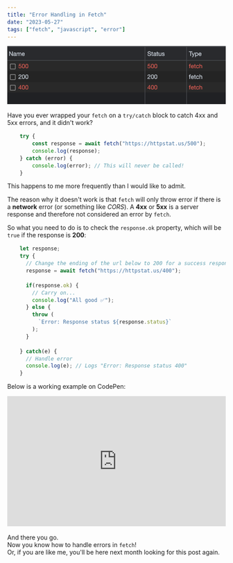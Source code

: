 ```yaml
---
title: "Error Handling in Fetch"
date: "2023-05-27"
tags: ["fetch", "javascript", "error"]
---
```


![network output](./images/network.png)

Have you ever wrapped your `fetch` on a `try/catch` block to catch 4xx and 5xx errors, and it didn't work?
    
```javascript
    try {
        const response = await fetch("https://httpstat.us/500");
        console.log(response);
    } catch (error) {
        console.log(error); // This will never be called!
    }
```

This happens to me more frequently than I would like to admit.

The reason why it doesn't work is that `fetch` will only throw error if there is a **network** error (or something like _CORS_).
A **4xx** or **5xx** is a server response and therefore not considered an error by `fetch`.

So what you need to do is to check the `response.ok` property, which will be `true` if the response is **200**:

```javascript
    let response;
    try {
      // Change the ending of the url below to 200 for a success response
      response = await fetch("https://httpstat.us/400");
        
      if(response.ok) {
        // Carry on...
        console.log("All good ✅");
      } else {
        throw (
          `Error: Response status ${response.status}`
        );
      }
      
    } catch(e) {
      // Handle error
      console.log(e); // Logs "Error: Response status 400"
    }
```

Below is a working example on CodePen: 

<iframe height="300" style="width: 100%;" scrolling="no" title="Error Handling in Fetch" src="https://codepen.io/jpedroribeiro/embed/PoygOZL?default-tab=js%2Cresult&theme-id=dark" frameborder="no" loading="lazy" allowtransparency="true" allowfullscreen="true">
  See the Pen <a href="https://codepen.io/jpedroribeiro/pen/PoygOZL">
  Error Handling in Fetch</a> by Pedro Ribeiro (<a href="https://codepen.io/jpedroribeiro">@jpedroribeiro</a>)
  on <a href="https://codepen.io">CodePen</a>.
</iframe>

And there you go. <br/>
Now you know how to handle errors in `fetch`! <br/>
Or, if you are like me, you'll be here next month looking for this post again.